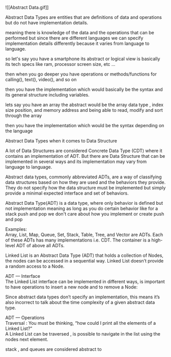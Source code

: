 ![[Abstract Data.gif]]

Abstract Data Types are entities that are definitions of data and operations but do not have implementation details.  
  
meaning there is knowledge of the data and the operations that can be performed but since there are different languages we can specify implementation details differently because it varies from language to language.  
  
so let's say you have a smartphone its abstract or logical view is basically its tech specs like ram, processor screen size, etc ...  
  
then when you go deeper you have operations or methods/functions for calling(), text(), video(), and so on  
  
then you have the implementation which would basically be the syntax and its general structure including variables.  
  
lets say you have an array the abstract would be the array data type , index size position, and memory address and being able to read, modify and sort through the array  
  
then you have the implementation which would be the syntax depending on the language  
  
Abstract Data Types when it comes to Data Structure  
  
A lot of Data Structures are considered Concrete Data Type (CDT) where it contains an implementation of ADT. But there are Data Structure that can be implemented in several ways and its implementation may vary from language to language.  
  
Abstract data types, commonly abbreviated ADTs, are a way of classifying data structures based on how they are used and the behaviors they provide. They do not specify how the data structure must be implemented but simply provide a minimal expected interface and set of behaviors.  
  
Abstract Data Type(ADT) is a data type, where only behavior is defined but not implementation meaning as long as you do certain behavior like for a stack push and pop we don't care about how you implement or create push and pop  
  
Examples:  
Array, List, Map, Queue, Set, Stack, Table, Tree, and Vector are ADTs. Each of these ADTs has many implementations i.e. CDT. The container is a high-level ADT of above all ADTs.  
  
Linked List is an Abstract Data Type (ADT) that holds a collection of Nodes, the nodes can be accessed in a sequential way. Linked List doesn’t provide a random access to a Node.  
  
ADT — Interface  
The Linked List interface can be implemented in different ways, is important to have operations to insert a new node and to remove a Node:  
  
Since abstract data types don’t specify an implementation, this means it’s also incorrect to talk about the time complexity of a given abstract data type.  
  
ADT — Operations  
Traversal : You must be thinking, “how could I print all the elements of a Linked List?”  
A Linked List can be traversed , is possible to navigate in the list using the nodes next element.  
  
stack , and queues are considered abstract to
